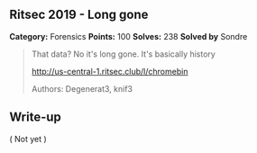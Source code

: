 ## Ritsec 2019 - Long gone

**Category:** Forensics
**Points:** 100
**Solves:** 238
**Solved by** Sondre


>That data? No it's long gone. It's basically history
>
>http://us-central-1.ritsec.club/l/chromebin
>
>Authors: Degenerat3, knif3

## Write-up

( Not yet )